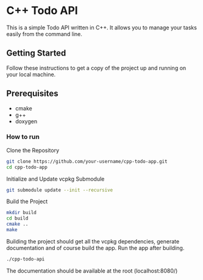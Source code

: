 # C++ Todo API

This is a simple Todo API written in C++. It allows you to manage your tasks easily from the command line.

## Getting Started

Follow these instructions to get a copy of the project up and running on your local machine.

## Prerequisites

- cmake
- g++
- doxygen

### How to run
Clone the Repository
```bash
git clone https://github.com/your-username/cpp-todo-app.git
cd cpp-todo-app
```

Initialize and Update vcpkg Submodule
```bash
git submodule update --init --recursive
```

Build the Project
```bash
mkdir build
cd build
cmake ..
make
```
Building the project should get all the vcpkg dependencies, generate documentation and of course build the app.
Run the app after building.
```bash
./cpp-todo-api
```
The documentation should be available at the root (localhost:8080/)
